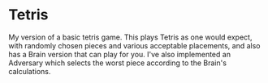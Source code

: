 Tetris
======

My version of a basic tetris game. This plays Tetris as one would expect, with randomly chosen pieces and various acceptable placements, and also has a Brain version that can play for you. I've also implemented an Adversary which selects the worst piece according to the Brain's calculations.


